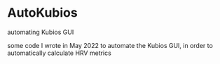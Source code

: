 # AutoKubios
automating Kubios GUI

some code I wrote in May 2022 to automate the Kubios GUI, in order to automatically calculate HRV metrics
